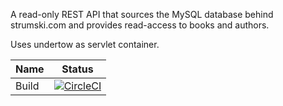 A read-only REST API that sources the MySQL database behind strumski.com and provides read-access to books and authors.

Uses undertow as servlet container.
                    

Name     | Status |
-------- | ------ |
Build    | [![CircleCI](https://circleci.com/gh/ipgur/library-api.svg?style=svg)](https://circleci.com/gh/ipgur/library-api) |